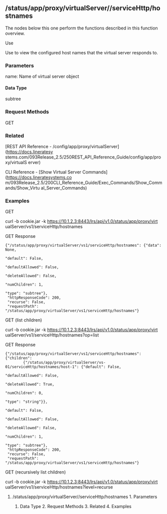 ## /status/app/proxy/virtualServer/<name>/serviceHttp/hostnames

The nodes below this one perform the functions described in this function
overview.

Use

Use to view the configured host names that the virtual server responds to.

### Parameters

name: Name of virtual server object

#### Data Type

subtree

### Request Methods

GET

### Related

[REST API Reference - /config/app/proxy/virtualServer](https://docs.lineratesy
stems.com/093Release_2.5/250REST_API_Reference_Guide/config/app/proxy/virtualS
erver)

CLI Reference - [Show Virtual Server Commands](https://docs.lineratesystems.co
m/093Release_2.5/200CLI_Reference_Guide/Exec_Commands/Show_Commands/Show_Virtu
al_Server_Commands)

### Examples

GET

curl -b cookie.jar -k https://10.1.2.3:8443/lrs/api/v1.0/status/app/proxy/virt
ualServer/vs1/serviceHttp/hostnames

GET Response

    
    
    {"/status/app/proxy/virtualServer/vs1/serviceHttp/hostnames": {"data": None,
                                                                      "default": False,
                                                                      "defaultAllowed": False,
                                                                      "deleteAllowed": False,
                                                                      "numChildren": 1,
                                                                      "type": "subtree"},
     "httpResponseCode": 200,
     "recurse": False,
     "requestPath": "/status/app/proxy/virtualServer/vs1/serviceHttp/hostnames"}
    

GET (list children)

curl -b cookie.jar -k https://10.1.2.3:8443/lrs/api/v1.0/status/app/proxy/virt
ualServer/vs1/serviceHttp/hostnames?op=list

GET Response

    
    
    {"/status/app/proxy/virtualServer/vs1/serviceHttp/hostnames": {"children": 
            {"/status/app/proxy/virtualServer/vs-01/serviceHttp/hostnames/host-1": {"default": False,
                                                                                    "defaultAllowed": False,
                                                                                    "deleteAllowed": True,
                                                                                    "numChildren": 0,
                                                                                    "type": "string"}},
                                                                      "default": False,
                                                                      "defaultAllowed": False,
                                                                      "deleteAllowed": False,
                                                                      "numChildren": 1,
                                                                      "type": "subtree"},
     "httpResponseCode": 200,
     "recurse": False,
     "requestPath": "/status/app/proxy/virtualServer/vs1/serviceHttp/hostnames"}
    

GET (recursively list children)

curl -b cookie.jar -k https://10.1.2.3:8443/lrs/api/v1.0/status/app/proxy/virt
ualServer/vs1/serviceHttp/hostnames?level=recurse

  1. /status/app/proxy/virtualServer/<name>/serviceHttp/hostnames
    1. Parameters
      1. Data Type
    2. Request Methods
    3. Related
    4. Examples

